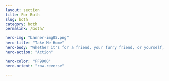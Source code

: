 ```yaml
---
layout: section
title: For Both
slug: both
category: both
permalink: /both/

hero-img: "banner-img05.png"
hero-title: "Take Me Home"
hero-body: "Whether it's for a friend, your furry friend, or yourself, we have gifts and supplies for the whole gang."
hero-action: "Action"

hero-color: "FF9900"
hero-orient: "row-reverse"

---
```


